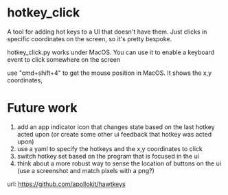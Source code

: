 # hotkey_click

A tool for adding hot keys to a UI that doesn't have them. Just clicks in specific 
coordinates on the screen, so it's pretty bespoke.

hotkey_click.py works under MacOS. You can use it to enable a keyboard event to click somewhere on the screen

use "cmd+shift+4" to get the mouse position in MacOS. It shows the x,y coordinates, 

# Future work
1. add an app indicator icon that changes state based on the last hotkey acted upon (or create some other ui feedback that hotkey was acted upon)
1. use a yaml to specify the hotkeys and the x,y coordinates to click
1. switch hotkey set based on the program that is focused in the ui
1. think about a more robust way to sense the location of buttons on the ui (use a screenshot and match pixels with a png?)

url: https://github.com/apollokit/hawtkeys